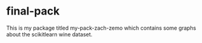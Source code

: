 # final-pack
This is my package titled my-pack-zach-zemo which contains some graphs about the scikitlearn wine dataset. 
